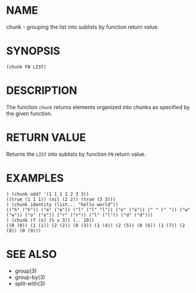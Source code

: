 # NAME
chunk - grouping the list into sublists by function return value.

# SYNOPSIS

    (chunk FN LIST)

# DESCRIPTION
The function `chunk` returns elements organized into chunks as specified by the given function.

# RETURN VALUE
Returns the `LIST` into sublists by function `FN` return value.

# EXAMPLES

    ) (chunk odd? '(1 1 1 2 2 3 3))
    ((true (1 1 1)) (nil (2 2)) (true (3 3)))
    ) (chunk identity (list... "hello world"))
    (("h" ("h")) ("e" ("e")) ("l" ("l" "l")) ("o" ("o")) (" " (" ")) ("w" ("w")) ("o" ("o")) ("r" ("r")) ("l" ("l")) ("d" ("d")))
    ) (chunk (f (x) (% x 3)) (.. 10))
    ((0 (0)) (1 (1)) (2 (2)) (0 (3)) (1 (4)) (2 (5)) (0 (6)) (1 (7)) (2 (8)) (0 (9)))

# SEE ALSO
- group(3)
- group-by(3)
- split-with(3)
